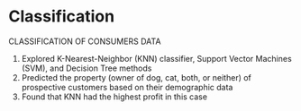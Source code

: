 # Classification
CLASSIFICATION OF CONSUMERS DATA

1. Explored K-Nearest-Neighbor (KNN) classifier, Support Vector Machines (SVM), and Decision Tree methods
2. Predicted the property (owner of dog, cat, both, or neither) of prospective customers based on their demographic data
3. Found that KNN had the highest profit in this case
